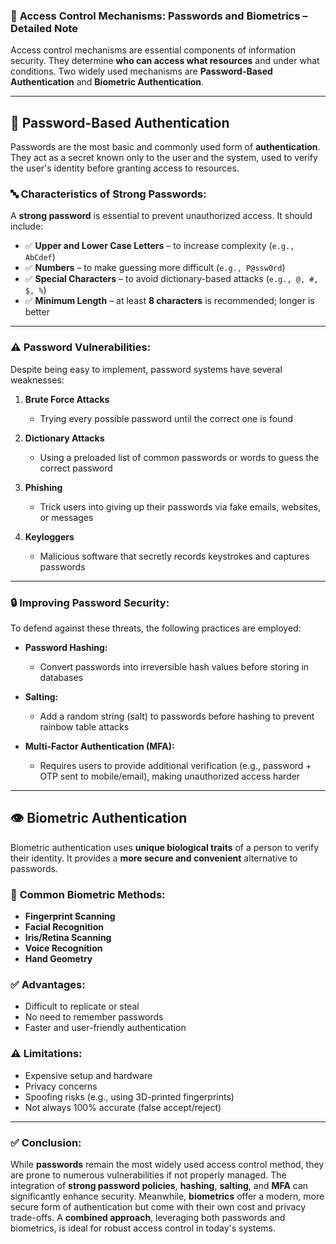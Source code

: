 ### 📌 **Access Control Mechanisms: Passwords and Biometrics – Detailed Note**

Access control mechanisms are essential components of information security. They determine **who can access what resources** and under what conditions. Two widely used mechanisms are **Password-Based Authentication** and **Biometric Authentication**.

---

## 🔐 **Password-Based Authentication**

Passwords are the most basic and commonly used form of **authentication**. They act as a secret known only to the user and the system, used to verify the user's identity before granting access to resources.

### 🔤 **Characteristics of Strong Passwords:**

A **strong password** is essential to prevent unauthorized access. It should include:

* ✅ **Upper and Lower Case Letters** – to increase complexity (`e.g., AbCdef`)
* ✅ **Numbers** – to make guessing more difficult (`e.g., P@ssw0rd`)
* ✅ **Special Characters** – to avoid dictionary-based attacks (`e.g., @, #, $, %`)
* ✅ **Minimum Length** – at least **8 characters** is recommended; longer is better

---

### ⚠️ **Password Vulnerabilities:**

Despite being easy to implement, password systems have several weaknesses:

1. **Brute Force Attacks**

   * Trying every possible password until the correct one is found

2. **Dictionary Attacks**

   * Using a preloaded list of common passwords or words to guess the correct password

3. **Phishing**

   * Trick users into giving up their passwords via fake emails, websites, or messages

4. **Keyloggers**

   * Malicious software that secretly records keystrokes and captures passwords

---

### 🔒 **Improving Password Security:**

To defend against these threats, the following practices are employed:

* **Password Hashing:**

  * Convert passwords into irreversible hash values before storing in databases

* **Salting:**

  * Add a random string (salt) to passwords before hashing to prevent rainbow table attacks

* **Multi-Factor Authentication (MFA):**

  * Requires users to provide additional verification (e.g., password + OTP sent to mobile/email), making unauthorized access harder

---

## 👁️ **Biometric Authentication**

Biometric authentication uses **unique biological traits** of a person to verify their identity. It provides a **more secure and convenient** alternative to passwords.

### 🧬 **Common Biometric Methods:**

* **Fingerprint Scanning**
* **Facial Recognition**
* **Iris/Retina Scanning**
* **Voice Recognition**
* **Hand Geometry**

### ✅ **Advantages:**

* Difficult to replicate or steal
* No need to remember passwords
* Faster and user-friendly authentication

### ⚠️ **Limitations:**

* Expensive setup and hardware
* Privacy concerns
* Spoofing risks (e.g., using 3D-printed fingerprints)
* Not always 100% accurate (false accept/reject)

---

### ✅ **Conclusion:**

While **passwords** remain the most widely used access control method, they are prone to numerous vulnerabilities if not properly managed. The integration of **strong password policies**, **hashing**, **salting**, and **MFA** can significantly enhance security. Meanwhile, **biometrics** offer a modern, more secure form of authentication but come with their own cost and privacy trade-offs. A **combined approach**, leveraging both passwords and biometrics, is ideal for robust access control in today's systems.
